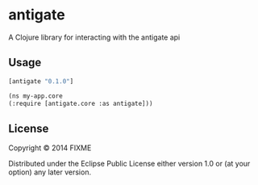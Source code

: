 # antigate

A Clojure library for interacting with the antigate api

## Usage


```el
[antigate "0.1.0"]
```


```el
(ns my-app.core
(:require [antigate.core :as antigate]))
```



## License

Copyright © 2014 FIXME

Distributed under the Eclipse Public License either version 1.0 or (at
your option) any later version.
